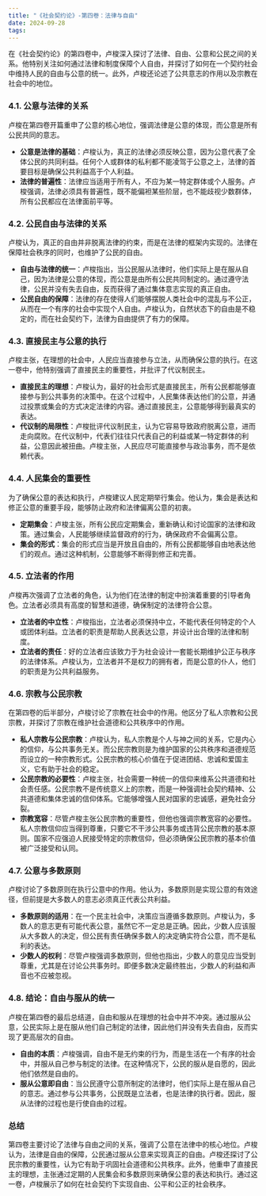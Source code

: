 ```yaml
---
title: "《社会契约论》-第四卷：法律与自由"
date: 2024-09-28
tags: 
---
```

在《社会契约论》的第四卷中，卢梭深入探讨了法律、自由、公意和公民之间的关系。他特别关注如何通过法律和制度保障个人自由，并探讨了如何在一个契约社会中维持人民的自由与公意的统一。此外，卢梭还论述了公共意志的作用以及宗教在社会中的地位。

### 4.1. 公意与法律的关系
卢梭在第四卷开篇重申了公意的核心地位，强调法律是公意的体现，而公意是所有公民共同的意志。
- **公意是法律的基础**：卢梭认为，真正的法律必须反映公意，因为公意代表了全体公民的共同利益。任何个人或群体的私利都不能凌驾于公意之上，法律的首要目标是确保公共利益高于个人利益。
- **法律的普遍性**：法律应当适用于所有人，不应为某一特定群体或个人服务。卢梭强调，法律必须具有普遍性，既不能偏袒某些阶层，也不能歧视少数群体，所有公民都应在法律面前平等。

### 4.2. 公民自由与法律的关系
卢梭认为，真正的自由并非脱离法律的约束，而是在法律的框架内实现的。法律在保障社会秩序的同时，也维护了公民的自由。
- **自由与法律的统一**：卢梭指出，当公民服从法律时，他们实际上是在服从自己，因为法律是公意的体现，而公意是由所有公民共同制定的。通过遵守法律，公民并没有失去自由，反而获得了通过集体意志实现的真正自由。
- **公民自由的保障**：法律的存在使得人们能够摆脱人类社会中的混乱与不公正，从而在一个有序的社会中实现个人自由。卢梭认为，自然状态下的自由是不稳定的，而在社会契约下，法律为自由提供了有力的保障。

### 4.3. 直接民主与公意的执行
卢梭主张，在理想的社会中，人民应当直接参与立法，从而确保公意的执行。在这一卷中，他特别强调了直接民主的重要性，并批评了代议制民主。
- **直接民主的理想**：卢梭认为，最好的社会形式是直接民主，所有公民都能够直接参与到公共事务的决策中。在这个过程中，人民集体表达他们的公意，并通过投票或集会的方式决定法律的内容。通过直接民主，公意能够得到最真实的表达。
- **代议制的局限性**：卢梭批评代议制民主，认为它容易导致政府脱离公意，进而走向腐败。在代议制中，代表们往往只代表自己的利益或某一特定群体的利益，公意因此被扭曲。卢梭主张，人民应尽可能直接参与政治事务，而不是依赖代表。

### 4.4. 人民集会的重要性
为了确保公意的表达和执行，卢梭建议人民定期举行集会。他认为，集会是表达和修正公意的重要手段，能够防止政府和法律偏离公意的初衷。
- **定期集会**：卢梭主张，所有公民应定期集会，重新确认和讨论国家的法律和政策。通过集会，人民能够继续监督政府的行为，确保政府不会偏离公意。
- **集会的形式**：集会的形式应当是开放且自由的，所有公民都能够自由地表达他们的观点。通过这种机制，公意能够不断得到修正和完善。

### 4.5. 立法者的作用
卢梭再次强调了立法者的角色，认为他们在法律的制定中扮演着重要的引导者角色。立法者必须具有高度的智慧和道德，确保制定的法律符合公意。
- **立法者的中立性**：卢梭指出，立法者必须保持中立，不能代表任何特定的个人或团体利益。立法者的职责是帮助人民表达公意，并设计出合理的法律和制度。
- **立法者的责任**：好的立法者应该致力于为社会设计一套能长期维护公正与秩序的法律体系。卢梭认为，立法者并不是权力的拥有者，而是公意的仆人，他们的职责是为公共利益服务。

### 4.6. 宗教与公民宗教
在第四卷的后半部分，卢梭讨论了宗教在社会中的作用。他区分了私人宗教和公民宗教，并探讨了宗教在维护社会道德和公共秩序中的作用。
- **私人宗教与公民宗教**：卢梭认为，私人宗教是个人与神之间的关系，它是内心的信仰，与公共事务无关。而公民宗教则是为维护国家的公共秩序和道德规范而设立的一种宗教形式。公民宗教的核心价值在于促进团结、忠诚和爱国主义，它有助于社会的稳定。
- **公民宗教的必要性**：卢梭主张，社会需要一种统一的信仰来维系公共道德和社会责任感。公民宗教不是传统意义上的宗教，而是一种强调社会契约精神、公共道德和集体忠诚的信仰体系。它能够增强人民对国家的忠诚感，避免社会分裂。
- **宗教宽容**：尽管卢梭主张公民宗教的重要性，但他也强调宗教宽容的必要性。私人宗教信仰应当得到尊重，只要它不干涉公共事务或违背公民宗教的基本原则。国家不应强迫人民接受特定的宗教信仰，但必须确保公民宗教的基本价值被广泛接受和认同。

### 4.7. 公意与多数原则
卢梭讨论了多数原则在执行公意中的作用。他认为，多数原则是实现公意的有效途径，但前提是大多数人的意志必须真正代表公共利益。
- **多数原则的适用**：在一个民主社会中，决策应当遵循多数原则。卢梭认为，多数人的意志更有可能代表公意，虽然它不一定总是正确。因此，少数人应该服从大多数人的决定，但公民有责任确保多数人的决定确实符合公意，而不是私利的表达。
- **少数人的权利**：尽管卢梭强调多数原则，但他也指出，少数人的意见应当受到尊重，尤其是在讨论公共事务时。即便多数决定最终胜出，少数人的利益和声音也不应被忽视。

### 4.8. 结论：自由与服从的统一
卢梭在第四卷的最后总结道，自由和服从在理想的社会中并不冲突。通过服从公意，公民实际上是在服从他们自己制定的法律，因此他们并没有失去自由，反而实现了更高层次的自由。
- **自由的本质**：卢梭强调，自由不是无约束的行为，而是生活在一个有序的社会中，并服从自己参与制定的法律。在这种情况下，公民的服从是自愿的，因此他们依然是自由的。
- **服从公意即自由**：当公民遵守公意所制定的法律时，他们实际上是在服从自己的意志。通过参与公共事务，公民既是立法者，也是法律的执行者。因此，服从法律的过程也是行使自由的过程。

### 总结
第四卷主要讨论了法律与自由之间的关系，强调了公意在法律中的核心地位。卢梭认为，法律是自由的保障，公民通过服从公意来实现真正的自由。卢梭还探讨了公民宗教的重要性，认为它有助于巩固社会道德和公共秩序。此外，他重申了直接民主的理想，主张通过定期的人民集会和多数原则来确保公意的表达和执行。通过这一卷，卢梭展示了如何在社会契约下实现自由、公平和公正的社会秩序。